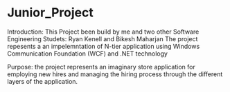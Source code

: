# Junior_Project

Introduction:
This Project been build by me and two other Software Engineering Studets:
Ryan Kenell and Bikesh Maharjan 
The project repesents a an impelemntation of N-tier application using Windows Communication Foundation (WCF) and .NET technology

Purpose:
the project represents an imaginary store application for employing new hires and managing the hiring process through the different layers of the application.
